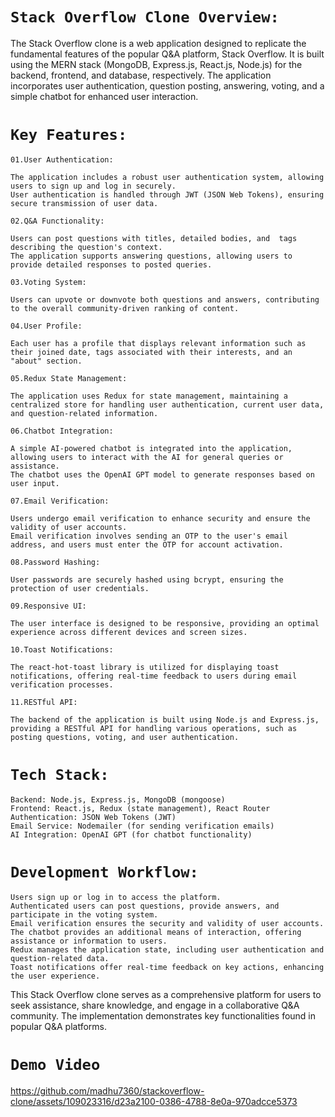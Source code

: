 # `Stack Overflow Clone Overview:`

The Stack Overflow clone is a web application designed to replicate the fundamental features of the popular Q&A platform, Stack Overflow. It is built using the MERN stack (MongoDB, Express.js, React.js, Node.js) for the backend, frontend, and database, respectively. The application incorporates user authentication, question posting, answering, voting, and a simple chatbot for enhanced user interaction.

# `Key Features:`

 `01.User Authentication:`

    The application includes a robust user authentication system, allowing users to sign up and log in securely.
    User authentication is handled through JWT (JSON Web Tokens), ensuring secure transmission of user data.

`02.Q&A Functionality:`

    Users can post questions with titles, detailed bodies, and  tags describing the question's context.
    The application supports answering questions, allowing users to provide detailed responses to posted queries.

`03.Voting System:`

    Users can upvote or downvote both questions and answers, contributing to the overall community-driven ranking of content.

`04.User Profile:`

    Each user has a profile that displays relevant information such as their joined date, tags associated with their interests, and an "about" section.

`05.Redux State Management:`

    The application uses Redux for state management, maintaining a centralized store for handling user authentication, current user data, and question-related information.

`06.Chatbot Integration:`

    A simple AI-powered chatbot is integrated into the application, allowing users to interact with the AI for general queries or assistance.
    The chatbot uses the OpenAI GPT model to generate responses based on user input.

`07.Email Verification:`

    Users undergo email verification to enhance security and ensure the validity of user accounts.
    Email verification involves sending an OTP to the user's email address, and users must enter the OTP for account activation.

`08.Password Hashing:`

    User passwords are securely hashed using bcrypt, ensuring the protection of user credentials.

`09.Responsive UI:`

    The user interface is designed to be responsive, providing an optimal experience across different devices and screen sizes.

`10.Toast Notifications:`

    The react-hot-toast library is utilized for displaying toast notifications, offering real-time feedback to users during email verification processes.

`11.RESTful API:`

    The backend of the application is built using Node.js and Express.js, providing a RESTful API for handling various operations, such as posting questions, voting, and user authentication.

# `Tech Stack:`

    Backend: Node.js, Express.js, MongoDB (mongoose)
    Frontend: React.js, Redux (state management), React Router
    Authentication: JSON Web Tokens (JWT)
    Email Service: Nodemailer (for sending verification emails)
    AI Integration: OpenAI GPT (for chatbot functionality)


# `Development Workflow:`

    Users sign up or log in to access the platform.
    Authenticated users can post questions, provide answers, and participate in the voting system.
    Email verification ensures the security and validity of user accounts.
    The chatbot provides an additional means of interaction, offering assistance or information to users.
    Redux manages the application state, including user authentication and question-related data.
    Toast notifications offer real-time feedback on key actions, enhancing the user experience.
    
    
This Stack Overflow clone serves as a comprehensive platform for users to seek assistance, share knowledge, and engage in a collaborative Q&A community. The implementation demonstrates key functionalities found in popular Q&A platforms.

# `Demo Video`


https://github.com/madhu7360/stackoverflow-clone/assets/109023316/d23a2100-0386-4788-8e0a-970adcce5373

